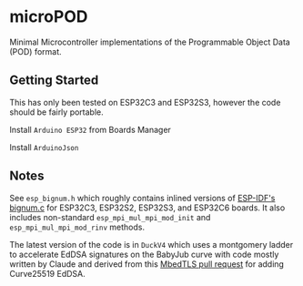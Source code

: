 # microPOD

Minimal Microcontroller implementations of the Programmable Object Data (POD) format. 

## Getting Started

This has only been tested on ESP32C3 and ESP32S3, however the code should be fairly portable.

Install `Arduino ESP32` from Boards Manager

Install `ArduinoJson`


## Notes

See `esp_bignum.h` which roughly contains inlined versions of [ESP-IDF's bignum.c](https://github.com/espressif/esp-idf/blob/release/v5.1/components/mbedtls/port/esp32c3/bignum.c) for ESP32C3, ESP32S2, ESP32S3, and ESP32C6 boards. It also includes non-standard `esp_mpi_mul_mpi_mod_init` and `esp_mpi_mul_mpi_mod_rinv` methods. 

The latest version of the code is in `DuckV4` which uses a montgomery ladder to accelerate EdDSA signatures on the BabyJub curve with code mostly written by Claude and derived from this [MbedTLS pull request](https://github.com/Mbed-TLS/mbedtls/pull/5819) for adding Curve25519 EdDSA. 